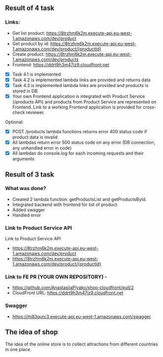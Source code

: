 ## Result of 4 task
### Links:
- Get list product: https://8trzhm6k2m.execute-api.eu-west-1.amazonaws.com/dev/product
- Get product by id: https://8trzhm6k2m.execute-api.eu-west-1.amazonaws.com/dev/product/{productId}
- Create product: https://8trzhm6k2m.execute-api.eu-west-1.amazonaws.com/dev/products
- Frontend: https://ddrt9h3m47iz9.cloudfront.net


- [x] Task 4.1 is implemented
- [x] Task 4.2 is implemented lambda links are provided and returns data
- [x] Task 4.3 is implemented lambda links are provided and products is stored in DB
- [x]  Your own Frontend application is integrated with Product Service (/products API) and products from Product Service are represented on Frontend. Link to a working Frontend application is provided for cross-check reviewer.

Optional:
- [x]  POST /products lambda functions returns error 400 status code if product data is invalid
- [x]  All lambdas return error 500 status code on any error (DB connection, any unhandled error in code)
- [x]  All lambdas do console.log for each incoming requests and their arguments

## Result of 3 task
### What was done?
- Created 2 lambda function: getProductsList and getProductsById.
- Integrated backend with frontend for list of product.
- Added swagger
- Handled error

### Link to Product Service API
Link to Product Service API
- https://8trzhm6k2m.execute-api.eu-west-1.amazonaws.com/dev/product
- https://8trzhm6k2m.execute-api.eu-west-1.amazonaws.com/dev/product/{productId}

### Link to FE PR (YOUR OWN REPOSITORY) -
- https://github.com/AnastasiiaPlyako/shop-cloudfront/pull/2
- CloudFront URL: https://ddrt9h3m47iz9.cloudfront.net

### Swagger
- https://jhi83qurc3.execute-api.eu-west-1.amazonaws.com/swagger

## The idea of shop
The idea of the online store is to collect attractions from different countries in one place.

